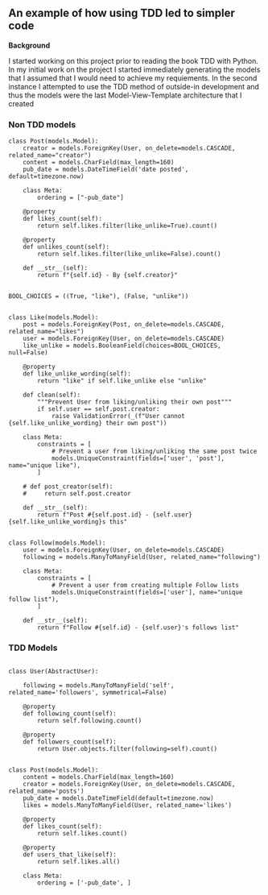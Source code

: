 ## An example of how using TDD led to simpler code 
__Background__

I started working on this project prior to reading the book TDD with Python. In my initial work on the project I started immediately generating the models that I assumed that I would need to achieve my requiements. In the second instance I attempted to use the TDD method of outside-in development and thus the models were the last Model-View-Template architecture that I created

### Non TDD models

```
class Post(models.Model):
    creator = models.ForeignKey(User, on_delete=models.CASCADE, related_name="creator")
    content = models.CharField(max_length=160)
    pub_date = models.DateTimeField('date posted', default=timezone.now)

    class Meta:
        ordering = ["-pub_date"]

    @property
    def likes_count(self):
        return self.likes.filter(like_unlike=True).count()

    @property
    def unlikes_count(self):
        return self.likes.filter(like_unlike=False).count()

    def __str__(self):
        return f"{self.id} - By {self.creator}"


BOOL_CHOICES = ((True, "like"), (False, "unlike"))


class Like(models.Model):
    post = models.ForeignKey(Post, on_delete=models.CASCADE, related_name="likes")
    user = models.ForeignKey(User, on_delete=models.CASCADE)
    like_unlike = models.BooleanField(choices=BOOL_CHOICES, null=False)

    @property
    def like_unlike_wording(self):
        return "like" if self.like_unlike else "unlike"

    def clean(self):
        """Prevent User from liking/unliking their own post"""
        if self.user == self.post.creator:
            raise ValidationError(_(f"User cannot {self.like_unlike_wording} their own post"))

    class Meta:
        constraints = [
            # Prevent a user from liking/unliking the same post twice
            models.UniqueConstraint(fields=['user', 'post'], name="unique like"),
        ]

    # def post_creator(self):
    #     return self.post.creator

    def __str__(self):
        return f"Post #{self.post.id} - {self.user} {self.like_unlike_wording}s this"


class Follow(models.Model):
    user = models.ForeignKey(User, on_delete=models.CASCADE)
    following = models.ManyToManyField(User, related_name="following")

    class Meta:
        constraints = [
            # Prevent a user from creating multiple Follow lists
            models.UniqueConstraint(fields=['user'], name="unique follow list"),
        ]

    def __str__(self):
        return f"Follow #{self.id} - {self.user}'s follows list"
```

### TDD Models

```

class User(AbstractUser):

    following = models.ManyToManyField('self', related_name='followers', symmetrical=False)

    @property
    def following_count(self):
        return self.following.count()

    @property
    def followers_count(self):
        return User.objects.filter(following=self).count()


class Post(models.Model):
    content = models.CharField(max_length=160)
    creator = models.ForeignKey(User, on_delete=models.CASCADE, related_name='posts')
    pub_date = models.DateTimeField(default=timezone.now)
    likes = models.ManyToManyField(User, related_name='likes')

    @property
    def likes_count(self):
        return self.likes.count()

    @property
    def users_that_like(self):
        return self.likes.all()

    class Meta:
        ordering = ['-pub_date', ]

```

